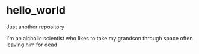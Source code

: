 # hello_world
Just another repository

I'm an alcholic scientist who likes to take my grandson through space often leaving him for dead
